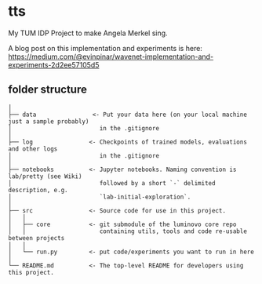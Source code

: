 # tts
My TUM IDP Project to make Angela Merkel sing.

A blog post on this implementation and experiments is here: https://medium.com/@evinpinar/wavenet-implementation-and-experiments-2d2ee57105d5

## folder structure
```
│
├── data                <- Put your data here (on your local machine just a sample probably)
│                         in the .gitignore 
│
├── log                <- Checkpoints of trained models, evaluations and other logs
│                         in the .gitignore 
│
├── notebooks          <- Jupyter notebooks. Naming convention is lab/pretty (see Wiki) 
│                         followed by a short `-` delimited description, e.g.
│                         `lab-initial-exploration`.
│
├── src                <- Source code for use in this project.
│   │
│   ├── core           <- git submodule of the luminovo core repo
│   │                     containing utils, tools and code re-usable between projects
│   │
│   └── run.py         <- put code/experiments you want to run in here
│
└── README.md          <- The top-level README for developers using this project.

